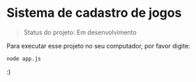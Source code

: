 # Sistema de cadastro de jogos

> Status do projeto: Em desenvolvimento

Para executar esse projeto no seu computador, por favor digite:
```
node app.js
```

:)